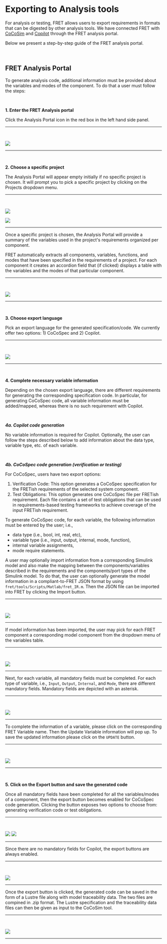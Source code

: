 # Exporting to Analysis tools

For analysis or testing, FRET allows users to export requirements in formats that can be digested by other analysis tools. We have connected FRET with [CoCoSim](https://github.com/NASA-SW-VnV/CoCoSim) and [Copilot](https://copilot-language.github.io/) through the FRET analysis portal.

Below we present a step-by-step guide of the FRET analysis portal.

&nbsp;&nbsp;&nbsp;&nbsp;


## FRET Analysis Portal
To generate analysis code, additional information must be provided about the variables and modes of the component. To do that a user must follow the steps:

&nbsp;&nbsp;&nbsp;&nbsp;

**1. Enter the FRET Analysis portal**

Click the Analysis Portal icon in the red box in the left hand side panel.


***
&nbsp;&nbsp;&nbsp;&nbsp;

![](AnalysisPortalStep1.png)

***

&nbsp;&nbsp;&nbsp;&nbsp;

**2. Choose a specific project**

The Analysis Portal will appear empty initially if no specific project is chosen. It will prompt you to pick a specific project by clicking on the Projects dropdown menu.

***
&nbsp;&nbsp;&nbsp;&nbsp;

![](AnalysisPortalStep2aInsideFRET.png)

![](AnalysisPortal2bInsideFRET.png)

***

Once a specific project is chosen, the Analysis Portal will provide a summary of the variables used in the project's requirements organized per component.

FRET automatically extracts all components, variables, functions, and modes that have been specified in the requirements of a project. For each component it creates an accordion field that (if clicked) displays a table with the variables and the modes of that particular component.

***
&nbsp;&nbsp;&nbsp;&nbsp;

![](AnalysisPortalStep2c.png)

***

&nbsp;&nbsp;&nbsp;&nbsp;

**3. Choose export language**

Pick an export language for the generated specification/code. We currently offer two options: 1) CoCoSpec and 2) Copilot.


***
&nbsp;&nbsp;&nbsp;&nbsp;

![](AnalysisPortal3.png)

***

&nbsp;&nbsp;&nbsp;&nbsp;

**4. Complete necessary variable information**

Depending on the chosen export language, there are different requirements
for generating the corresponding specification code. In particular, for
generating CoCoSpec code, all variable information must be added/mapped, whereas
there is no such requirement with Copilot.

&nbsp;&nbsp;&nbsp;&nbsp;

***4a. Copilot code generation***

No variable information is required for Copilot. Optionally, the user can follow the steps described below to add information about the data type, variable type, etc. of each variable.

&nbsp;&nbsp;&nbsp;&nbsp;

***4b. CoCoSpec code generation (verification or testing)***

For CoCoSpec, users have two export options:

1. Verification Code: This option generates a CoCoSpec specification for the FRETish requirements of the selected system component.
2. Test Obligations: This option generates one CoCoSpec file per FRETish requirement. Each file contains a set of test obligations that can be used in requirements-based testing frameworks to achieve coverage of the input FRETish requirement.

To generate CoCoSpec code, for each variable, the following information must be entered by the user; i.e.,
* data type (i.e., bool, int, real, etc),
* variable type (i.e., input, output, internal, mode, function),
* internal variable assignments,
* mode require statements.

A user may optionally import information from a corresponding Simulink model and also make the mapping between the components/variables described in the requirements and the components/port types of the Simulink model. To do that, the user can optionally generate the model information in a compliant-to-FRET JSON format by using `fret/tools/Scripts/Matlab/fret_IR.m`. Then the JSON file can be imported into FRET by clicking the Import button.

***
&nbsp;&nbsp;&nbsp;&nbsp;

![](AnalysisPortal4a.png)

***

If model information has been imported, the user may pick for each FRET component a corresponding model component from the dropdown menu of the variables table.

***
&nbsp;&nbsp;&nbsp;&nbsp;

![](AnalysisPortal4b.png)

***

Next, for each variable, all mandatory fields must be completed. For each type of variable, i.e., `Input`, `Output`, `Internal`, and `Mode`, there are different mandatory fields. Mandatory fields are depicted with an asterisk.

***
&nbsp;&nbsp;&nbsp;&nbsp;

![](AnalysisPortal4c.png)

***

To complete the information of a variable, please click on the corresponding FRET Variable name. Then the Update Variable information will pop up. To save the updated information please click on the `UPDATE` button.

***
&nbsp;&nbsp;&nbsp;&nbsp;

![](AnalysisPortal4d.png)

***

&nbsp;&nbsp;&nbsp;&nbsp;

**5. Click on the Export button and save the generated code**

Once all mandatory fields have been completed for all the variables/modes of a component, then the export button becomes enabled for CoCoSpec code generation. Clicking the button exposes two options to choose from: generating verification code or test obligations.

***
&nbsp;&nbsp;&nbsp;&nbsp;

![](AnalysisPortal5_new.png)
![](AnalysisPortal5_cocospec_options.png)
***

Since there are no mandatory fields for Copilot, the export buttons are always enabled.

***
&nbsp;&nbsp;&nbsp;&nbsp;

![](AnalysisPortal5Copilot.png)

***

Once the export button is clicked, the generated code can be saved in the form of a Lustre file along with model traceability data. The two files are compined in .zip format. The Lustre specification and the traceability data files can then be given as input to the CoCoSim tool.

***
&nbsp;&nbsp;&nbsp;&nbsp;

![](AnalysisPortal5b.png)

***
